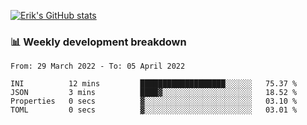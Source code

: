 [![Erik's GitHub stats](https://github-readme-stats.vercel.app/api?username=erik-petrov&theme=nightowl&show_icons=true)](https://github.com/anuraghazra/github-readme-stats)

### 📊 Weekly development breakdown
<!--START_SECTION:waka-->

```text
From: 29 March 2022 - To: 05 April 2022

INI          12 mins         ███████████████████░░░░░░   75.37 %
JSON         3 mins          ████▓░░░░░░░░░░░░░░░░░░░░   18.52 %
Properties   0 secs          ▓░░░░░░░░░░░░░░░░░░░░░░░░   03.10 %
TOML         0 secs          ▓░░░░░░░░░░░░░░░░░░░░░░░░   03.01 %
```

<!--END_SECTION:waka-->

